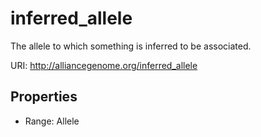 # inferred_allele

The allele to which something is inferred to be associated.

URI: http://alliancegenome.org/inferred_allele



<!-- no inheritance hierarchy -->


## Properties

 * Range: Allele


